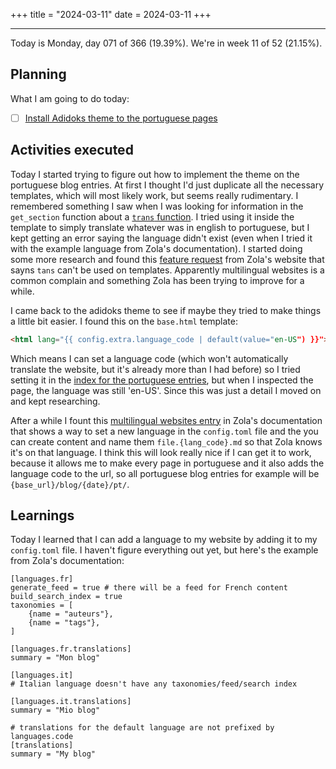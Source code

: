+++
title = "2024-03-11"
date = 2024-03-11
+++

---

Today is Monday, day 071 of 366 (19.39%). We're in week 11 of 52 (21.15%).

## Planning

What I am going to do today:

- [ ] [Install Adidoks theme to the portuguese pages](https://github.com/OmnicodeSolutions/worklog-luisa/issues/4)

## Activities executed

Today I started trying to figure out how to implement the theme on the portuguese blog entries. At first I thought I'd just duplicate all the necessary templates, which will most likely work, but seems really rudimentary. I remembered something I saw when I was looking for information in the `get_section` function about a [`trans` function](https://www.getzola.org/documentation/templates/overview/#trans). I tried using it inside the template to simply translate whatever was in english to portuguese, but I kept getting an error saying the language didn't exist (even when I tried it with the example language from Zola's documentation). I started doing some more research and found this [feature request](https://zola.discourse.group/t/i18n-theme-translations/388/3) from Zola's website that sayns `tans` can't be used on templates. Apparently multilingual websites is a common complain and something Zola has been trying to improve for a while.

I came back to the adidoks theme to see if maybe they tried to make things a little bit easier. I found this on the `base.html` template:

```html
<html lang="{{ config.extra.language_code | default(value="en-US") }}">
```

Which means I can set a language code (which won't automatically translate the website, but it's already more than I had before) so I tried setting it in the [index for the portuguese entries](https://github.com/OmnicodeSolutions/worklog-luisa/blob/feat/install_theme/content/blog_pt_br/_index.md), but when I inspected the page, the language was still 'en-US'. Since this was just a detail I moved on and kept researching. 

After a while I fount this [multilingual websites entry](https://www.getzola.org/documentation/content/multilingual/) in Zola's documentation that shows a way to set a new language in the `config.toml` file and the you can create content and name them `file.{lang_code}.md` so that Zola knows it's on that language. I think this will look really nice if I can get it to work, because it allows me to make every page in portuguese and it also adds the language code to the url, so all portuguese blog entries for example will be `{base_url}/blog/{date}/pt/`.

## Learnings

Today I learned that I can add a language to my website by adding it to my `config.toml` file. I haven't figure everything out yet, but here's the example from Zola's documentation:

```
[languages.fr]
generate_feed = true # there will be a feed for French content
build_search_index = true
taxonomies = [
    {name = "auteurs"},
    {name = "tags"},
]

[languages.fr.translations]
summary = "Mon blog"

[languages.it]
# Italian language doesn't have any taxonomies/feed/search index

[languages.it.translations]
summary = "Mio blog"

# translations for the default language are not prefixed by languages.code
[translations]
summary = "My blog"
```
